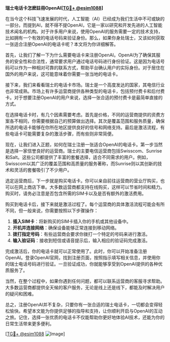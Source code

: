 **瑞士电话卡怎麽註冊OpenAI[[TG💪+ @esim1088](https://t.me/s/esim1088)]**

在当今这个科技飞速发展的时代，人工智能（AI）已经成为我们生活中不可或缺的一部分。而提到AI，就不得不提OpenAI，它是一家以研究和开发先进的人工智能技术闻名的机构。对于许多用户来说，使用OpenAI的服务需要一定的技术支持，比如拥有一个有效的电话号码来验证身份。那么，如果你身处瑞士，又该如何获取一张适合注册OpenAI的电话卡呢？本文将为你详细解答。

首先，让我们了解一下为什么需要电话卡来注册OpenAI。OpenAI为了确保其服务的安全性和合法性，通常要求用户通过电话号码进行身份验证。这是因为电话号码可以作为一种相对可靠的联系方式，帮助平台确认用户的实际身份。对于居住在国外的用户来说，这可能意味着你需要一张当地的电话卡。

接下来，我们来看看瑞士的电话卡市场。瑞士是一个高度发达的国家，其电信行业也非常成熟。市场上有许多运营商提供各种类型的电话卡，包括预付费卡和后付费卡。对于想要注册OpenAI的用户来说，选择一张合适的预付费卡是最简单直接的方式。

在选择电话卡时，有几个因素需要考虑。首先是价格，不同的运营商提供的资费方案各不相同，你需要根据自己的预算做出选择。其次是覆盖范围和服务质量，确保所选的电话卡能够在你所在地区提供良好的信号和网络支持。最后是激活流程，有些电话卡可能需要复杂的激活步骤，而有些则非常简便。

现在，让我们进入正题，如何在瑞士注册一张适合OpenAI的电话卡。第一步当然是选择一家信誉良好的运营商。瑞士的主要电信运营商包括Swisscom、Sunrise和Salt。这些公司都提供了丰富的套餐选择，适合不同需求的用户。例如，Swisscom以其广泛的覆盖范围和高质量的服务著称，而Sunrise则以其创新的技术和灵活的套餐吸引了不少用户。

选定运营商后，下一步就是购买电话卡。你可以亲自前往运营商的营业厅购买，也可以在网上商店下单。大多数运营商都支持在线购买，这样可以节省时间和精力。购买时，请务必注意是否包含所需的SIM卡以及是否有额外的激活费用。

购买到电话卡后，接下来就是激活过程了。每个运营商的具体激活流程可能会有所不同，但一般来说，你需要按照以下步骤操作：

1. **插入SIM卡**：将新购买的SIM卡插入你的手机或其他设备中。
2. **开机并连接网络**：确保设备能够正常连接到移动网络。
3. **拨打指定号码**：有些运营商会要求你拨打一个特定的号码来进行激活。
4. **输入验证码**：接收到短信或语音提示后，输入相应的验证码完成激活。

完成激活后，你的电话卡就可以正常使用了。此时，你可以开始准备注册OpenAI。登录OpenAI官网，找到注册页面，按照指示填写相关信息，并使用你的瑞士电话号码进行验证。一旦验证成功，你就能够享受到OpenAI提供的各种优质服务了。

当然，在整个过程中，如果你遇到任何问题，都可以联系运营商的客服寻求帮助。大多数运营商都提供全天候的客户服务，无论是线上还是线下，都能及时解决用户的疑问和困难。

总之，注册OpenAI并不复杂，只要你有一张合适的瑞士电话卡，一切都会变得轻松愉快。希望本文能为你提供足够的指导和支持，让你顺利开启与OpenAI的互动之旅。记住，选择一张优质的电话卡不仅能帮助你更好地体验AI技术，还能为你的日常生活带来更多便利。

[[TG💪+ @esim1088](https://t.me/s/esim1088) ![Image](https://i.postimg.cc/4NQfJmqS/Snipaste-2025-05-13-00-14-12.png)]